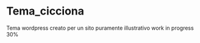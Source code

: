 Tema_cicciona
=============
Tema wordpress creato per un sito puramente illustrativo
work in progress 30%
